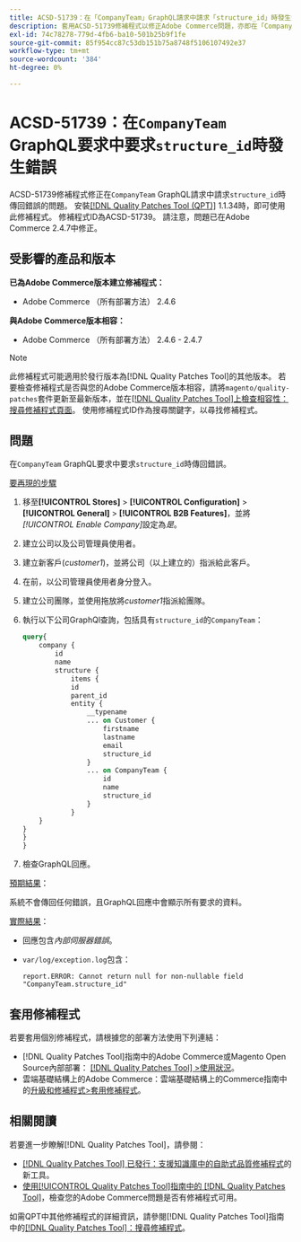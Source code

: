 ```yaml
---
title: ACSD-51739：在「CompanyTeam」GraphQL請求中請求「structure_id」時發生錯誤
description: 套用ACSD-51739修補程式以修正Adobe Commerce問題，亦即在「CompanyTeam」GraphQL請求中要求「structure_id」時傳回錯誤。
exl-id: 74c78278-779d-4fb6-ba10-501b25b9f1fe
source-git-commit: 85f954cc87c53db151b75a8748f5106107492e37
workflow-type: tm+mt
source-wordcount: '384'
ht-degree: 0%

---
```


# ACSD-51739：在`CompanyTeam` GraphQL要求中要求`structure_id`時發生錯誤

ACSD-51739修補程式修正在`CompanyTeam` GraphQL請求中請求`structure_id`時傳回錯誤的問題。 安裝[[!DNL Quality Patches Tool (QPT)]](https://experienceleague.adobe.com/en/docs/commerce-knowledge-base/kb/announcements/commerce-announcements/magento-quality-patches-released-new-tool-to-self-serve-quality-patches) 1.1.34時，即可使用此修補程式。 修補程式ID為ACSD-51739。 請注意，問題已在Adobe Commerce 2.4.7中修正。

## 受影響的產品和版本

**已為Adobe Commerce版本建立修補程式：**

* Adobe Commerce （所有部署方法） 2.4.6

**與Adobe Commerce版本相容：**

* Adobe Commerce （所有部署方法） 2.4.6 - 2.4.7

>[!NOTE]
>
>此修補程式可能適用於發行版本為[!DNL Quality Patches Tool]的其他版本。 若要檢查修補程式是否與您的Adobe Commerce版本相容，請將`magento/quality-patches`套件更新至最新版本，並在[[!DNL Quality Patches Tool]上檢查相容性：搜尋修補程式頁面](https://experienceleague.adobe.com/tools/commerce-quality-patches/index.html)。 使用修補程式ID作為搜尋關鍵字，以尋找修補程式。

## 問題

在`CompanyTeam` GraphQL要求中要求`structure_id`時傳回錯誤。

<u>要再現的步驟</u>

1. 移至&#x200B;**[!UICONTROL Stores]** > **[!UICONTROL Configuration]** > **[!UICONTROL General]** > **[!UICONTROL B2B Features]**，並將&#x200B;*[!UICONTROL Enable Company]*&#x200B;設定為&#x200B;*是*。
1. 建立公司以及公司管理員使用者。
1. 建立新客戶(*customer1*)，並將公司（以上建立的）指派給此客戶。
1. 在前，以公司管理員使用者身分登入。
1. 建立公司團隊，並使用拖放將&#x200B;*customer1*&#x200B;指派給團隊。
1. 執行以下公司GraphQl查詢，包括具有`structure_id`的`CompanyTeam`：

   ```GraphQL
   query{
       company {
           id
           name
           structure {
               items {
               id
               parent_id
               entity {
                   __typename
                   ... on Customer {
                       firstname
                       lastname
                       email
                       structure_id
                   }
                   ... on CompanyTeam {
                       id
                       name
                       structure_id
                   }
               }
       }
   }
   }
   }
   ```

1. 檢查GraphQL回應。

<u>預期結果</u>：

系統不會傳回任何錯誤，且GraphQL回應中會顯示所有要求的資料。

<u>實際結果</u>：

* 回應包含&#x200B;*內部伺服器錯誤*。
* `var/log/exception.log`包含：

  ```
  report.ERROR: Cannot return null for non-nullable field "CompanyTeam.structure_id"
  ```

## 套用修補程式

若要套用個別修補程式，請根據您的部署方法使用下列連結：

* [!DNL Quality Patches Tool]指南中的Adobe Commerce或Magento Open Source內部部署： [[!DNL Quality Patches Tool] >使用狀況](/help/tools/quality-patches-tool/usage.md)。
* 雲端基礎結構上的Adobe Commerce：雲端基礎結構上的Commerce指南中的[升級和修補程式>套用修補程式](https://experienceleague.adobe.com/docs/commerce-cloud-service/user-guide/develop/upgrade/apply-patches.html)。

## 相關閱讀

若要進一步瞭解[!DNL Quality Patches Tool]，請參閱：

* [[!DNL Quality Patches Tool] 已發行：支援知識庫中的自助式品質修補程式](https://experienceleague.adobe.com/en/docs/commerce-knowledge-base/kb/announcements/commerce-announcements/magento-quality-patches-released-new-tool-to-self-serve-quality-patches)的新工具。
* [使用[!UICONTROL Quality Patches Tool]指南中的 [!DNL Quality Patches Tool]](/help/tools/quality-patches-tool/patches-available-in-qpt/check-patch-for-magento-issue-with-magento-quality-patches.md)，檢查您的Adobe Commerce問題是否有修補程式可用。


如需QPT中其他修補程式的詳細資訊，請參閱[!DNL Quality Patches Tool]指南中的[[!DNL Quality Patches Tool]：搜尋修補程式](https://experienceleague.adobe.com/tools/commerce-quality-patches/index.html)。
